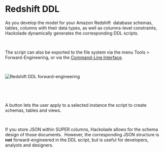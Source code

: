 # Redshift DDL

As you develop the model for your Amazon Redshift&nbsp; database schemas, tables, columns with their data types, as well as columns-level constraints, Hackolade dynamically generates the corresponding DDL scripts.

&nbsp;

The script can also be exported to the file system via the menu Tools \> Forward-Engineering, or via the [Command-Line Interface](<CommandLineInterface.md>).

&nbsp;

![Redshift DDL forward-engineering](<lib/Redshift DDL forward-engineering.png>)

&nbsp;

&nbsp;

A button lets the user apply to a selected instance the script to create schemas, tables and views.

&nbsp;

If you store JSON within SUPER columns, Hackolade allows for the schema design of those documents.&nbsp; However, the corresponding JSON structure is **not** forward-engineered in the DDL script, but is useful for developers, analysts and designers.
